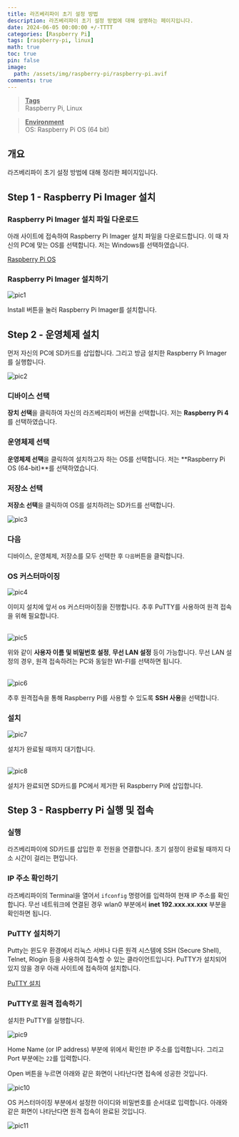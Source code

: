 ```yaml
---
title: 라즈베리파이 초기 설정 방법
description: 라즈베리파이 초기 설정 방법에 대해 설명하는 페이지입니다.
date: 2024-06-05 00:00:00 +/-TTTT
categories: [Raspberry Pi]
tags: [raspberry-pi, linux]
math: true
toc: true
pin: false
image:
  path: /assets/img/raspberry-pi/raspberry-pi.avif
comments: true
---
```


<blockquote class="prompt-info"><p><strong><u>Tags</u></strong> <br />
Raspberry Pi, Linux</p></blockquote>

<blockquote class="prompt-info"><p><strong><u>Environment</u></strong> <br />
OS: Raspberry Pi OS (64 bit) </p></blockquote>

## 개요

라즈베리파이 초기 설정 방법에 대해 정리한 페이지입니다.

## Step 1 - Raspberry Pi Imager 설치

### Raspberry Pi Imager 설치 파일 다운로드

아래 사이트에 접속하여 Raspberry Pi Imager 설치 파일을 다운로드합니다.
이 때 자신의 PC에 맞는 OS를 선택합니다. 저는 Windows를 선택하였습니다.

<a href="https://www.raspberrypi.com/software/" target="_blank">Raspberry Pi OS</a>

### Raspberry Pi Imager 설치하기

<img src="/assets/img/raspberry-pi/raspberry-pi-setting/pic1.avif" alt="pic1"  />

Install 버튼을 눌러 Raspberry Pi Imager를 설치합니다.

## Step 2 - 운영체제 설치

먼저 자신의 PC에 SD카드를 삽입합니다. 그리고 방금 설치한 Raspberry Pi Imager를 실행합니다.

<img src="/assets/img/raspberry-pi/raspberry-pi-setting/pic2.avif" alt="pic2" />

### 디바이스 선택

**장치 선택**을 클릭하여 자신의 라즈베리파이 버전을 선택합니다. 저는 **Raspberry Pi 4**를 선택하였습니다.

### 운영체제 선택

**운영체제 선택**을 클릭하여 설치하고자 하는 OS를 선택합니다. 저는 **Raspberry Pi OS (64-bit)**를 선택하였습니다.

### 저장소 선택

**저장소 선택**을 클릭하여 OS를 설치하려는 SD카드를 선택합니다.

<img src="/assets/img/raspberry-pi/raspberry-pi-setting/pic3.avif" alt="pic3" />

### 다음

디바이스, 운영체제, 저장소를 모두 선택한 후 `다음`버튼을 클릭합니다.

### OS 커스터마이징

<img src="/assets/img/raspberry-pi/raspberry-pi-setting/pic4.avif" alt="pic4" />

이미지 설치에 앞서 os 커스터마이징을 진행합니다. 추후 PuTTY를 사용하여 원격 접속을 위해 필요합니다.

<br />
<img src="/assets/img/raspberry-pi/raspberry-pi-setting/pic5.avif" alt="pic5" />

위와 같이 <b>사용자 이름 및 비밀번호 설정</b>, <b>무선 LAN 설정</b> 등이 가능합니다. 무선 LAN 설정의 경우, 원격 접속하려는 PC와 동일한 WI-FI를 선택하면 됩니다.

<br />
<img src="/assets/img/raspberry-pi/raspberry-pi-setting/pic6.avif" alt="pic6"  />

추후 원격접속을 통해 Raspberry Pi를 사용할 수 있도록 <b>SSH 사용</b>을 선택합니다.

### 설치

<img src="/assets/img/raspberry-pi/raspberry-pi-setting/pic7.avif" alt="pic7" />

설치가 완료될 때까지 대기합니다.

<br />
<img src="/assets/img/raspberry-pi/raspberry-pi-setting/pic8.avif" alt="pic8" />

설치가 완료되면 SD카드를 PC에서 제거한 뒤 Raspberry Pi에 삽입합니다.

## Step 3 - Raspberry Pi 실행 및 접속

### 실행

라즈베리파이에 SD카드를 삽입한 후 전원을 연결합니다. 초기 설정이 완료될 때까지 다소 시간이 걸리는 편입니다.

### IP 주소 확인하기

라즈베리파이의 Terminal을 열어서 `ifconfig` 명령어를 입력하여 현재 IP 주소를 확인합니다. 무선 네트워크에 연결된 경우 wlan0 부분에서 <b>inet 192.xxx.xx.xxx</b> 부분을 확인하면 됩니다.

### PuTTY 설치하기

Putty는 윈도우 환경에서 리눅스 서버나 다른 원격 시스템에 SSH (Secure Shell), Telnet, Rlogin 등을 사용하여 접속할 수 있는 클라이언트입니다. PuTTY가 설치되어 있지 않을 경우 아래 사이트에 접속하여 설치합니다.

<a href="https://www.putty.org/" target="_blank">PuTTY 설치</a>

### PuTTY로 원격 접속하기

설치한 PuTTY를 실행합니다.

<img src="/assets/img/raspberry-pi/raspberry-pi-setting/pic9.avif" alt="pic9" />

Home Name (or IP address) 부분에 위에서 확인한 IP 주소를 입력합니다. 그리고 Port 부분에는 `22`를 입력합니다.

Open 버튼을 누르면 아래와 같은 화면이 나타난다면 접속에 성공한 것입니다.

<img src="/assets/img/raspberry-pi/raspberry-pi-setting/pic10.avif" alt="pic10" />

<br />

OS 커스터마이징 부분에서 설정한 아이디와 비밀번호를 순서대로 입력합니다.
아래와 같은 화면이 나타난다면 원격 접속이 완료된 것입니다.

<img src="/assets/img/raspberry-pi/raspberry-pi-setting/pic11.avif" alt="pic11" />
